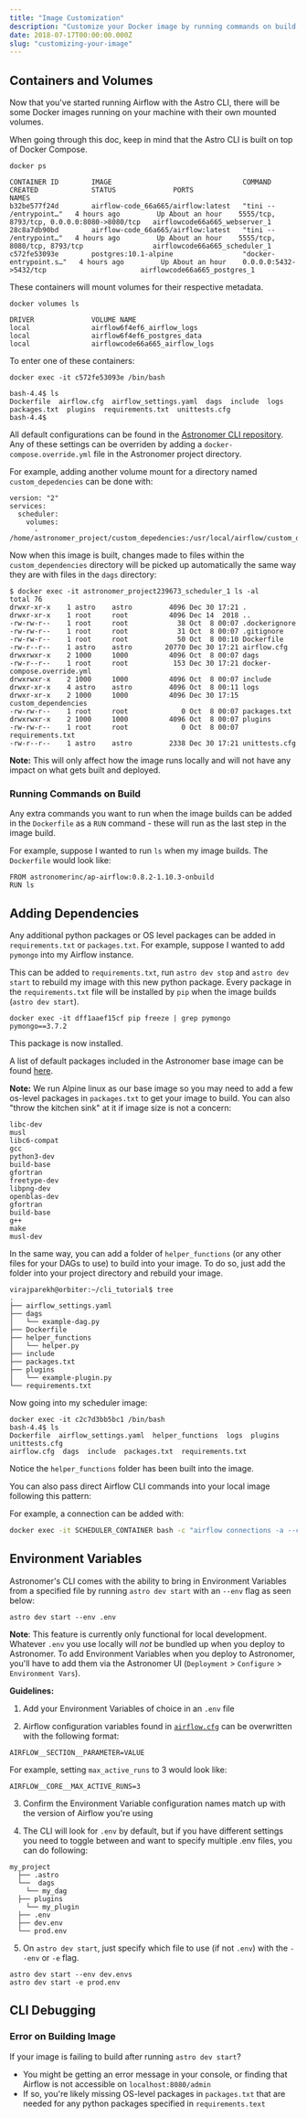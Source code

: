 ```yaml
---
title: "Image Customization"
description: "Customize your Docker image by running commands on build, adding dependencies, or bringing in Environment Variables."
date: 2018-07-17T00:00:00.000Z
slug: "customizing-your-image"
---
```


## Containers and Volumes

Now that you've started running Airflow with the Astro CLI, there will be some Docker images running on your machine with their own mounted volumes.

When going through this doc, keep in mind that the Astro CLI is built on top of Docker Compose.

```
docker ps

CONTAINER ID        IMAGE                                COMMAND                  CREATED             STATUS              PORTS                                        NAMES
b32be577f24d        airflow-code_66a665/airflow:latest   "tini -- /entrypoint…"   4 hours ago         Up About an hour    5555/tcp, 8793/tcp, 0.0.0.0:8080->8080/tcp   airflowcode66a665_webserver_1
28c8a7db90bd        airflow-code_66a665/airflow:latest   "tini -- /entrypoint…"   4 hours ago         Up About an hour    5555/tcp, 8080/tcp, 8793/tcp                 airflowcode66a665_scheduler_1
c572fe53093e        postgres:10.1-alpine                 "docker-entrypoint.s…"   4 hours ago         Up About an hour    0.0.0.0:5432->5432/tcp                       airflowcode66a665_postgres_1
```

These containers will mount volumes for their respective metadata.

```
docker volumes ls

DRIVER              VOLUME NAME
local               airflow6f4ef6_airflow_logs
local               airflow6f4ef6_postgres_data
local               airflowcode66a665_airflow_logs
```

To enter one of these containers:

```
docker exec -it c572fe53093e /bin/bash

bash-4.4$ ls
Dockerfile  airflow.cfg  airflow_settings.yaml  dags  include  logs  packages.txt  plugins  requirements.txt  unittests.cfg
bash-4.4$
```

All default configurations can be found in the [Astronomer CLI repository](https://github.com/astronomer/astro-cli/blob/master/airflow/include/composeyml.go). Any of these settings can be overriden by adding a `docker-compose.override.yml` file in the Astronomer project directory.

For example, adding another volume mount for a directory named `custom_depedencies` can be done with:

```
version: "2"
services:
  scheduler:
    volumes:
      - /home/astronomer_project/custom_depedencies:/usr/local/airflow/custom_depedencies:ro
```

Now when this image is built, changes made to files within the `custom_dependencies` directory will be picked up automatically the same way they are with files in the `dags` directory:

```
$ docker exec -it astronomer_project239673_scheduler_1 ls -al
total 76
drwxr-xr-x    1 astro    astro         4096 Dec 30 17:21 .
drwxr-xr-x    1 root     root          4096 Dec 14  2018 ..
-rw-rw-r--    1 root     root            38 Oct  8 00:07 .dockerignore
-rw-rw-r--    1 root     root            31 Oct  8 00:07 .gitignore
-rw-rw-r--    1 root     root            50 Oct  8 00:10 Dockerfile
-rw-r--r--    1 astro    astro        20770 Dec 30 17:21 airflow.cfg
drwxrwxr-x    2 1000     1000          4096 Oct  8 00:07 dags
-rw-r--r--    1 root     root           153 Dec 30 17:21 docker-compose.override.yml
drwxrwxr-x    2 1000     1000          4096 Oct  8 00:07 include
drwxr-xr-x    4 astro    astro         4096 Oct  8 00:11 logs
drwxr-xr-x    2 1000     1000          4096 Dec 30 17:15 custom_dependencies
-rw-rw-r--    1 root     root             0 Oct  8 00:07 packages.txt
drwxrwxr-x    2 1000     1000          4096 Oct  8 00:07 plugins
-rw-rw-r--    1 root     root             0 Oct  8 00:07 requirements.txt
-rw-r--r--    1 astro    astro         2338 Dec 30 17:21 unittests.cfg
```

**Note:** This will only affect how the image runs locally and will not have any impact on what gets built and deployed. 

### Running Commands on Build

Any extra commands you want to run when the image builds can be added in the `Dockerfile` as a `RUN` command - these will run as the last step in the image build.

For example, suppose I wanted to run `ls` when my image builds. The `Dockerfile` would look like:

```
FROM astronomerinc/ap-airflow:0.8.2-1.10.3-onbuild
RUN ls
```

## Adding Dependencies

Any additional python packages or OS level packages can be added in `requirements.txt` or `packages.txt`. For example, suppose I wanted to add `pymongo` into my Airflow instance.

This can be added to `requirements.txt`, run `astro dev stop` and `astro dev start` to rebuild my image with this new python package. Every package in the `requirements.txt` file will be installed by `pip` when the image builds (`astro dev start`).

```
docker exec -it dff1aaef15cf pip freeze | grep pymongo
pymongo==3.7.2
```
This package is now installed.

A list of default packages included in the Astronomer base image can be found [here](https://forum.astronomer.io/t/which-python-packages-come-default-with-astronomer/38).


**Note:** We run Alpine linux as our base image so you may need to add a few os-level packages in `packages.txt` to get your image to build. You can also "throw the kitchen sink" at it if image size is not a concern:

```
libc-dev
musl
libc6-compat
gcc
python3-dev
build-base
gfortran
freetype-dev
libpng-dev
openblas-dev
gfortran
build-base
g++
make
musl-dev
```

In the same way, you can add a folder of `helper_functions` (or any other files for your DAGs to use) to build into your image. To do so, just add the folder into your project directory and rebuild your image.


```
virajparekh@orbiter:~/cli_tutorial$ tree
.
├── airflow_settings.yaml
├── dags
│   └── example-dag.py
├── Dockerfile
├── helper_functions
│   └── helper.py
├── include
├── packages.txt
├── plugins
│   └── example-plugin.py
└── requirements.txt
```

Now going into my scheduler image:

```
docker exec -it c2c7d3bb5bc1 /bin/bash
bash-4.4$ ls
Dockerfile  airflow_settings.yaml  helper_functions  logs  plugins  unittests.cfg
airflow.cfg  dags  include  packages.txt  requirements.txt
```


Notice the `helper_functions` folder has been built into the image.

You can also pass direct Airflow CLI commands into your local image following this pattern:

For example, a connection can be added with:

```bash
docker exec -it SCHEDULER_CONTAINER bash -c "airflow connections -a --conn_id test_three  --conn_type ' ' --conn_login etl --conn_password pw --conn_extra {"account":"blah"}"
```

## Environment Variables

Astronomer's CLI comes with the ability to  bring in Environment Variables from a specified file by running `astro dev start` with an `--env` flag as seen below:

```
astro dev start --env .env
```

**Note**: This feature is currently only functional for local development. Whatever `.env` you use locally will _not_ be bundled up when you deploy to Astronomer. To add Environment Variables when you deploy to Astronomer, you'll have to add them via the Astronomer UI (`Deployment` > `Configure` > `Environment Vars`).

**Guidelines:**

1. Add your Environment Variables of choice in an `.env` file

2. Airflow configuration variables found in [`airflow.cfg`](https://github.com/apache/incubator-airflow/blob/master/airflow/config_templates/default_airflow.cfg) can be overwritten with the following format:

```
AIRFLOW__SECTION__PARAMETER=VALUE
```
For example, setting `max_active_runs` to 3 would look like:

```
AIRFLOW__CORE__MAX_ACTIVE_RUNS=3
```

3. Confirm the Environment Variable configuration names match up with the version of Airflow you're using

4. The CLI will look for `.env` by default, but if you have different settings you need to toggle between and want to specify multiple .env files, you can do following:

```
my_project
  ├── .astro
  └──  dags
    └── my_dag
  ├── plugins
    └── my_plugin
  ├── .env
  ├── dev.env
  └── prod.env
```

 5. On `astro dev start`, just specify which file to use (if not `.env`) with the `--env` or `-e` flag.

 ```
 astro dev start --env dev.envs
 astro dev start -e prod.env
 ```

## CLI Debugging

### Error on Building Image

If your image  is failing to build after running `astro dev start`?

 - You might be getting an error message in your console, or finding that Airflow is not accessible on `localhost:8080/admin`
 - If so, you're likely missing OS-level packages in `packages.txt` that are needed for any python packages specified in `requirements.text`

